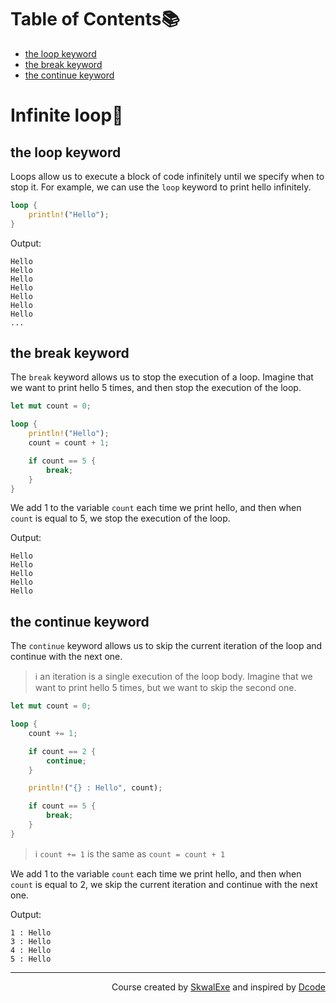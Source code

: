 # Table of Contents📚
- [the loop keyword](#the-loop-keyword)
- [the break keyword](#the-break-keyword)
- [the continue keyword](#the-continue-keyword)

# Infinite loop🔁
## the loop keyword
Loops allow us to execute a block of code infinitely until we specify when to stop it.
For example, we can use the `loop` keyword to print hello infinitely.
```rust
loop {
    println!("Hello");
}
```
Output:
```
Hello
Hello
Hello
Hello
Hello
Hello
Hello
...
```
## the break keyword
The `break` keyword allows us to stop the execution of a loop.
Imagine that we want to print hello 5 times, and then stop the execution of the loop.
```rust
let mut count = 0;

loop {
    println!("Hello");
    count = count + 1;

    if count == 5 {
        break;
    }
}
```
We add 1 to the variable `count` each time we print hello, and then when `count` is equal to 5, we stop the execution of the loop.

Output:
```
Hello
Hello
Hello
Hello
Hello
```
## the continue keyword
The `continue` keyword allows us to skip the current iteration of the loop and continue with the next one.
> ℹ️ an iteration is a single execution of the loop body.
Imagine that we want to print hello 5 times, but we want to skip the second one.
```rust
let mut count = 0;

loop {
    count += 1;

    if count == 2 {
        continue;
    }

    println!("{} : Hello", count);

    if count == 5 {
        break;
    }
}
```

> ℹ️ `count += 1` is the same as `count = count + 1`

We add 1 to the variable `count` each time we print hello, and then when `count` is equal to 2, we skip the current iteration and continue with the next one.

Output:
```
1 : Hello
3 : Hello
4 : Hello
5 : Hello
```




<!--
---

<p align="right"><a href="https://github.com/SkwalExe/learn-rust/tree/main/course/variable-data-types">Next Section ⏭️</a></p>
-->

---

<p align="right">Course created by <a href="https://github.com/SkwalExe/" target="_blank">SkwalExe</a> and inspired by <a href="https://www.youtube.com/watch?v=vOMJlQ5B-M0&list=PLVvjrrRCBy2JSHf9tGxGKJ-bYAN_uDCUL" target="_blank">Dcode</a></p>